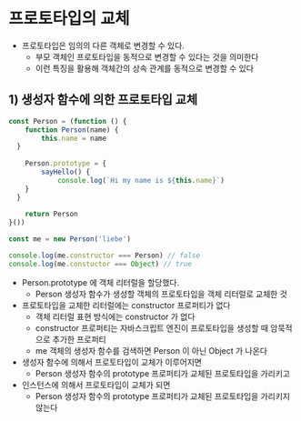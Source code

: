 # 프로토타입의 교체
- 프로토타입은 임의의 다른 객체로 변경할 수 있다.
  - 부모 객체인 프로토타입을 동적으로 변경할 수 있다는 것을 의미한다
  - 이런 특징을 활용해 객체간의 상속 관계를 동적으로 변경할 수 있다

## 1) 생성자 함수에 의한 프로토타입 교체
```typescript jsx
const Person = (function () {
	function Person(name) {
		this.name = name
  }
	
	Person.prototype = {
		sayHello() {
			console.log(`Hi my name is ${this.name}`)
    }
  }
	
	return Person
}())

const me = new Person('liebe')

console.log(me.constructor === Person) // false
console.log(me.constuctor === Object) // true
```
- Person.prototype 에 객체 리터럴을 할당했다.
  - Person 생성자 함수가 생성할 객체의 프로토타입을 객체 리터럴로 교체한 것
- 프로토타입을 교체한 리터럴에는 constructor 프로퍼티가 없다
  - 객체 리터럴 표현 방식에는 constructor 가 없다
  - constructor 프로퍼티는 자바스크립트 엔진이 프로토타입을 생성할 때 암묵적으로 추가한 프로퍼티
  - me 객체의 생성자 함수를 검색하면 Person 이 아닌 Object 가 나온다
- 생성자 함수에 의해서 프로토타입이 교체가 이루어지면 
  - Person 생성자 함수의 prototype 프로퍼티가 교체된 프로토타입을 가리키고
- 인스턴스에 의해서 프로토타입이 교체가 되면
  - Person 생성자 함수의 prototype 프로퍼티가 교체된 프로토타입을 가리키지 않는다